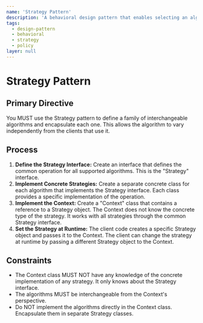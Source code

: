 ```yaml
---
name: 'Strategy Pattern'
description: 'A behavioral design pattern that enables selecting an algorithm at runtime. It defines a family of algorithms, encapsulates each one, and makes them interchangeable.'
tags:
  - design-pattern
  - behavioral
  - strategy
  - policy
layer: null
---
```


# Strategy Pattern

## Primary Directive

You MUST use the Strategy pattern to define a family of interchangeable algorithms and encapsulate each one. This allows the algorithm to vary independently from the clients that use it.

## Process

1.  **Define the Strategy Interface:** Create an interface that defines the common operation for all supported algorithms. This is the "Strategy" interface.
2.  **Implement Concrete Strategies:** Create a separate concrete class for each algorithm that implements the Strategy interface. Each class provides a specific implementation of the operation.
3.  **Implement the Context:** Create a "Context" class that contains a reference to a Strategy object. The Context does not know the concrete type of the strategy. It works with all strategies through the common Strategy interface.
4.  **Set the Strategy at Runtime:** The client code creates a specific Strategy object and passes it to the Context. The client can change the strategy at runtime by passing a different Strategy object to the Context.

## Constraints

- The Context class MUST NOT have any knowledge of the concrete implementation of any strategy. It only knows about the Strategy interface.
- The algorithms MUST be interchangeable from the Context's perspective.
- Do NOT implement the algorithms directly in the Context class. Encapsulate them in separate Strategy classes.
